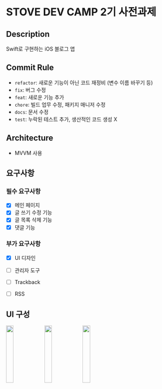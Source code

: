 # STOVE DEV CAMP 2기 사전과제
## Description

Swift로 구현하는 iOS 블로그 앱

## Commit Rule

- `refactor`: 새로운 기능이 아닌 코드 재정비 (변수 이름 바꾸기 등)
- `fix`: 버그 수정
- `feat`: 새로운 기능 추가
- `chore`: 빌드 업무 수정, 패키지 매니저 수정
- `docs`: 문서 수정
- `test`: 누락된 테스트 추가, 생산적인 코드 생성 X

## Architecture

- MVVM 사용

## 요구사항
###  필수 요구사항
- [x] 메인 페이지
- [x] 글 쓰기 수정 기능
- [x] 글 목록 삭제 기능
- [x] 댓글 기능

### 부가 요구사항
- [x] UI 디자인
- [ ] 관리자 도구
- [ ] Trackback
- [ ] RSS


## UI 구성
<img src="https://user-images.githubusercontent.com/47033052/140451811-3353af37-4682-487f-b360-432de3502068.png" width="20%"/> <img src="https://user-images.githubusercontent.com/47033052/140451585-2c92c703-13d8-41e2-aa50-bfd4831ce550.png" width="20%"/> <img src="https://user-images.githubusercontent.com/47033052/140451588-36315607-35fa-4fec-b2f4-36f8bb2c3507.png" width="20%"/>
